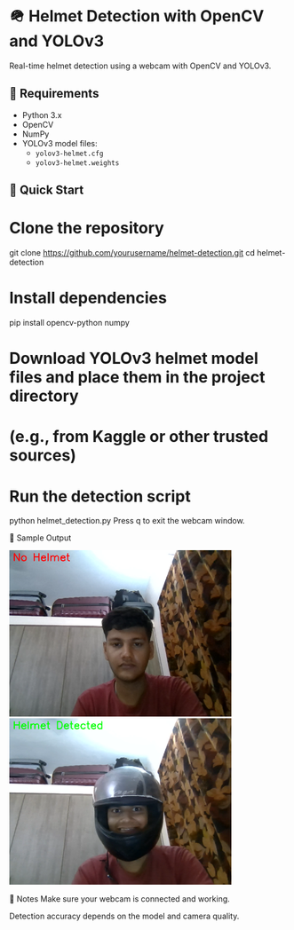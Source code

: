 # 🪖 Helmet Detection with OpenCV and YOLOv3

Real-time helmet detection using a webcam with OpenCV and YOLOv3.

## 🔧 Requirements

- Python 3.x  
- OpenCV  
- NumPy  
- YOLOv3 model files:
  - `yolov3-helmet.cfg`
  - `yolov3-helmet.weights`

## 🚀 Quick Start
# Clone the repository
git clone https://github.com/yourusername/helmet-detection.git
cd helmet-detection

# Install dependencies
pip install opencv-python numpy

# Download YOLOv3 helmet model files and place them in the project directory
# (e.g., from Kaggle or other trusted sources)

# Run the detection script
python helmet_detection.py
Press q to exit the webcam window.

📸 Sample Output

<img src="screenshots/No Helmet.png" width="400"> 
<img src="screenshots/Helmet worn.png" width="400"> 

📌 Notes
Make sure your webcam is connected and working.

Detection accuracy depends on the model and camera quality.
